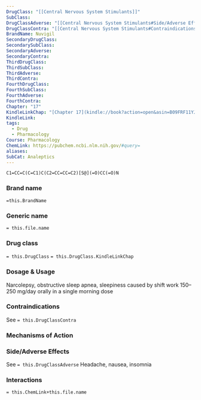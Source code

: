```yaml
---
DrugClass: "[[Central Nervous System Stimulants]]"
SubClass: 
DrugClassAdverse: "[[Central Nervous System Stimulants#Side/Adverse Effects]]"
DrugClassContra: "[[Central Nervous System Stimulants#Contraindications]]"
BrandName: Nuvigil
SecondaryDrugClass: 
SecondarySubClass: 
SecondaryAdverse: 
SecondaryContra: 
ThirdDrugClass: 
ThirdSubClass: 
ThirdAdverse: 
ThirdContra: 
FourthDrugClass: 
FourthSubClass: 
FourthAdverse: 
FourthContra: 
Chapter: "17"
KindleLinkChap: "[Chapter 17](kindle://book?action=open&asin=B09FRF11YJ&location=9427)"
KindleLink: 
tags:
  - Drug
  - Pharmacology
Course: Pharmacology
ChemLink: https://pubchem.ncbi.nlm.nih.gov/#query=
aliases: 
SubCat: Analeptics
---
```

```smiles
C1=CC=C(C=C1)C(C2=CC=CC=C2)[S@](=O)CC(=O)N
```

### Brand name
`=this.BrandName`

### Generic name
`= this.file.name`

### Drug class 
`= this.DrugClass`
	`= this.DrugClass.KindleLinkChap`

### Dosage & Usage
Narcolepsy, obstructive sleep apnea, sleepiness caused by shift work
150–250 mg/day orally in a single morning dose

### Contraindications
See `= this.DrugClassContra`

### Mechanisms of Action


### Side/Adverse Effects
See `= this.DrugClassAdverse`
Headache, nausea, insomnia

### Interactions

`= this.ChemLink+this.file.name`

